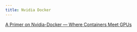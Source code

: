 ```yaml
---
title: Nvidia Docker
---
```


[A Primer on Nvidia-Docker — Where Containers Meet GPUs](https://thenewstack.io/primer-nvidia-docker-containers-meet-gpus)
